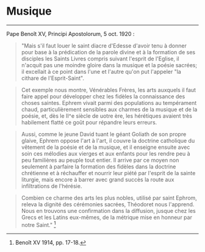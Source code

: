 # Musique

***

Pape Benoît XV, Principi Apostolorum, 5 oct. 1920 :

> "Mais s'il faut louer le saint diacre d'Edesse d'avoir tenu à donner pour base à la prédication de la parole divine et à la formation de ses disciples les Saints Livres compris suivant l'esprit de l'Eglise, il n'acquit pas une moindre gloire dans la musique et la poésie sacrées; il excellait à ce point dans l'une et l'autre qu'on put l'appeler "la cithare de l'Esprit-Saint". 

> Cet exemple nous montre, Vénérables Frères, les arts auxquels il faut faire appel pour développer chez les fidèles la connaissance des choses saintes. Ephrem vivait parmi des populations au tempérament chaud, particulièrement sensibles aux charmes de la musique et de la poésie, et, dès le II^e siècle de uotre ère, les hérétiques avaient très habilement flatté ce goût pour répandre leurs erreurs. 

> Aussi, comme le jeune David tuant le géant Goliath de son propre glaive, Ephrem oppose l'art à l'art, il couvre la doctrine catholique du vêtement de la poésie et de la musique, et il enseigne ensuite avec soin ces mélodies aux vierges et aux enfants pour les rendre peu à peu familières au peuple tout entier. Il arrive par ce moyen non seulement à parfaire la formation des fidèles dans la doctrine chrétienne et à réchauffer et nourrir leur piété par l'esprit de la sainte liturgie, mais encore à barrer avec grand succès la route aux infiltrations de l'hérésie. 

> Combien ce charme des arts les plus nobles, utilisé par saint Ephrom, releva la dignité des cérémonies sacrées, Théodoret nous l'apprend. Nous en trouvons une confirmation dans la diffusion, jusque chez les Grecs et les Latins eux-mêmes, de la métrique mise en honneur par notre Saint." [^1]

[^1]: Benoît XV 1914, pp. 17-18.


